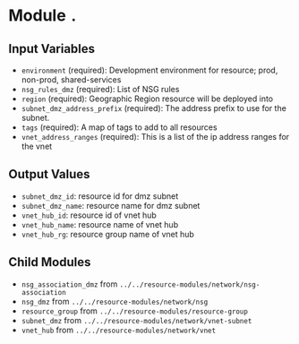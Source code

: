 
# Module `.`

## Input Variables
* `environment` (required): Development environment for resource; prod, non-prod, shared-services
* `nsg_rules_dmz` (required): List of NSG rules
* `region` (required): Geographic Region resource will be deployed into
* `subnet_dmz_address_prefix` (required): The address prefix to use for the subnet.
* `tags` (required): A map of tags to add to all resources
* `vnet_address_ranges` (required): This is a list of the ip address ranges for the vnet

## Output Values
* `subnet_dmz_id`: resource id for dmz subnet
* `subnet_dmz_name`: resource name for dmz subnet
* `vnet_hub_id`: resource id of vnet hub
* `vnet_hub_name`: resource name of vnet hub
* `vnet_hub_rg`: resource group name of vnet hub

## Child Modules
* `nsg_association_dmz` from `../../resource-modules/network/nsg-association`
* `nsg_dmz` from `../../resource-modules/network/nsg`
* `resource_group` from `../../resource-modules/resource-group`
* `subnet_dmz` from `../../resource-modules/network/vnet-subnet`
* `vnet_hub` from `../../resource-modules/network/vnet`

